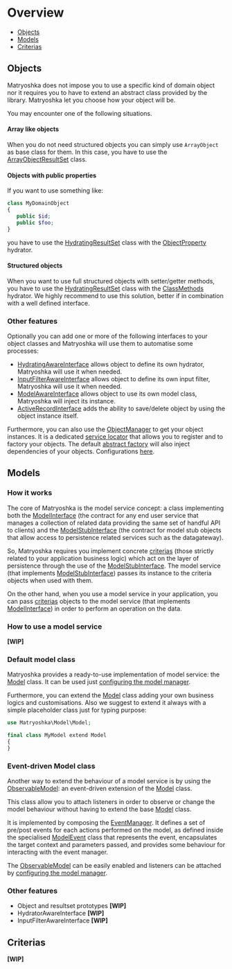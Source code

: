 # Overview

- [Objects](Overview.md#Objects)
- [Models](Overview.md#Models)
- [Criterias](Overview.md#Criterias)

## Objects
Matryoshka does not impose you to use a specific kind of domain object nor it requires you to have to extend an abstract class provided by the library. Matryoshka let you choose how your object will be.

You may encounter one of the following situations.

#### Array like objects
When you do not need structured objects you can simply use `ArrayObject` as base class for them. In this case, you have to use the [ArrayObjectResultSet](../library/ResultSet/ArrayObjectResultSet.php) class.

#### Objects with public properties
If you want to use something like:
```php
class MyDomainObject
{
   public $id;
   public $foo;
}
```
you have to use the [HydratingResultSet](../library/ResultSet/HydratingResultSet.php) class with the [ObjectProperty](https://github.com/zendframework/zend-stdlib/blob/master/src/Hydrator/ObjectProperty.php) hydrator.

#### Structured objects
When you want to use full structured objects with setter/getter methods, you have to use the [HydratingResultSet](../library/ResultSet/HydratingResultSet.php) class with the [ClassMethods](../library/Hydrator/ClassMethods.php) hydrator.
We highly recommend to use this solution, better if in combination with a well defined interface.

### Other features
Optionally you can add one or more of the following interfaces to your object classes and Matryoshka will use them to automatise some processes:
- [HydratingAwareInterface](https://github.com/zendframework/zend-stdlib/blob/master/src/Hydrator/HydratorAwareInterface.php) allows object to define its own hydrator, Matryoshka will use it when needed.
- [InputFilterAwareInterface](https://github.com/zendframework/zend-inputfilter/blob/master/src/InputFilterAwareInterface.php) allows object to define its own input filter, Matryoshka will use it when needed.
- [ModelAwareInterface](../library/ModelAwareInterface.php) allows object to use its own model class, Matryoshka will inject its instance.
- [ActiveRecordInterface](../library/Object/ActiveRecord/ActiveRecordInterface.php) adds the ability to save/delete object by using the object instance itself.

Furthermore, you can also use the [ObjectManager](../library/Object/ObjectManager.php) to get your object instances. It is a dedicated [service locator](https://github.com/zendframework/zend-servicemanager/blob/master/src/ServiceLocatorInterface.php) that allows you to register and to factory your objects. The default [abstract factory](../library/Object/Service/ObjectAbstractServiceFactory.php) will also inject dependencies of your objects. Configurations [here](Configuration.md#objects).

## Models

### How it works
The core of Matryoshka is the model service concept: a class implementing both the [ModelInterface](../library/ModelInterface.php) (the contract for any end user service that manages a collection of related data providing the same set of handful API to clients) and the [ModelStubInterface](../library/ModelStubInterface.php) (the contract for model stub objects that allow access to persistence related services such as the datagateway).

So, Matryoshka requires you implement concrete [criterias](Criterias) (those strictly related to your application business logic) which act on the layer of persistence through the use of the [ModelStubInterface](../library/ModelStubInterface.php). The model service (that implements  [ModelStubInterface](../library/ModelStubInterface.php)) passes its instance to the criteria objects when used with them.

On the other hand, when you use a model service in your application, you can pass [criterias](Criterias) objects to the model service (that implements [ModelInterface](../library/ModelInterface.php)) in order to perform an operation on the data.

### How to use a model service
**[WIP]**

### Default model class

Matryoshka provides a ready-to-use implementation of model service: the [Model](../library/Model.php) class. It can be used just [configuring the model manager](Configuration.md#models). 

Furthermore, you can extend the [Model](../library/Model.php) class adding your own business logics and customisations. Also we suggest to extend it always with a simple placeholder class just for typing purpose:

```php
use Matryoshka\Model\Model;

final class MyModel extend Model 
{
}
```

### Event-driven Model class

Another way to extend the behaviour of a model service is by using the [ObservableModel](../library/ObservableModel.php): an event-driven extension of the [Model](../library/Model.php) class.

This class allow you to attach listeners in order to observe or change the model behaviour without having to extend the base [Model](../library/Model.php) class.

It is implemented by composing the [EventManager](http://framework.zend.com/manual/current/en/modules/zend.event-manager.event-manager.html). It defines a set of pre/post events for each actions performed on the model, as defined inside the specialised [ModelEvent](../library/ModelEvent.php) class that represents the event, encapsulates the target context and parameters passed, and provides some behaviour for interacting with the event manager.

The [ObservableModel](../library/ObservableModel.php) can be easily enabled and listeners can be attached by [configuring the model manager](Configuration.md#models).  

### Other features
- Object and resultset prototypes **[WIP]**
- HydratorAwareInterface **[WIP]**
- InputFilterAwareInterface **[WIP]**

## Criterias
**[WIP]**
